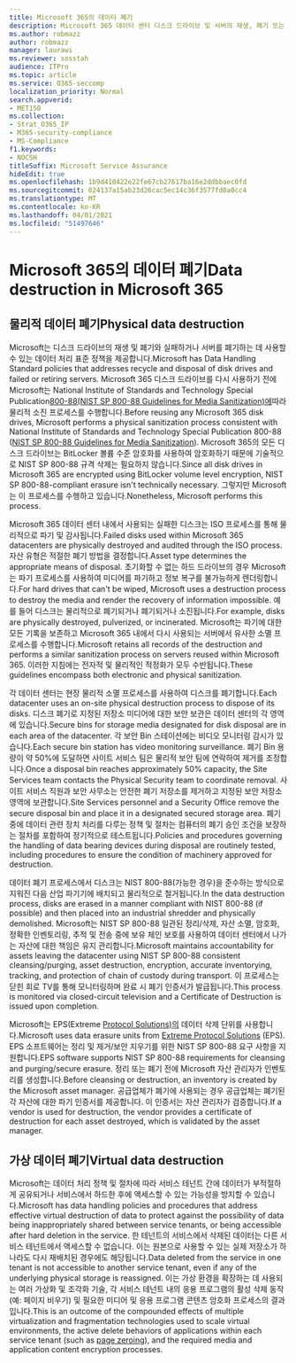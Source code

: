 ```yaml
---
title: Microsoft 365의 데이터 폐기
description: Microsoft 365 데이터 센터 디스크 드라이브 및 서버의 재생, 폐기 또는 폐기에 대한 Microsoft 정책 개요입니다.
ms.author: robmazz
author: robmazz
manager: laurawi
ms.reviewer: sosstah
audience: ITPro
ms.topic: article
ms.service: O365-seccomp
localization_priority: Normal
search.appverid:
- MET150
ms.collection:
- Strat_O365_IP
- M365-security-compliance
- MS-Compliance
f1.keywords:
- NOCSH
titleSuffix: Microsoft Service Assurance
hideEdit: true
ms.openlocfilehash: 1b9d410422e22fe67cb27617ba16e2ddbbaec0fd
ms.sourcegitcommit: 024137a15ab23d26cac5ec14c36f3577fd8a0cc4
ms.translationtype: MT
ms.contentlocale: ko-KR
ms.lasthandoff: 04/01/2021
ms.locfileid: "51497646"
---
```

# <a name="data-destruction-in-microsoft-365"></a><span data-ttu-id="d97ee-103">Microsoft 365의 데이터 폐기</span><span class="sxs-lookup"><span data-stu-id="d97ee-103">Data destruction in Microsoft 365</span></span>

## <a name="physical-data-destruction"></a><span data-ttu-id="d97ee-104">물리적 데이터 폐기</span><span class="sxs-lookup"><span data-stu-id="d97ee-104">Physical data destruction</span></span>

<span data-ttu-id="d97ee-105">Microsoft는 디스크 드라이브의 재생 및 폐기와 실패하거나 서버를 폐기하는 데 사용할 수 있는 데이터 처리 표준 정책을 제공합니다.</span><span class="sxs-lookup"><span data-stu-id="d97ee-105">Microsoft has Data Handling Standard policies that addresses recycle and disposal of disk drives and failed or retiring servers.</span></span> <span data-ttu-id="d97ee-106">Microsoft 365 디스크 드라이브를 다시 사용하기 전에 Microsoft는 National Institute of Standards and Technology Special Publication[800-88(NIST SP 800-88 Guidelines for Media Sanitization)에](https://nvlpubs.nist.gov/nistpubs/SpecialPublications/NIST.SP.800-88r1.pdf)따라 물리적 소진 프로세스를 수행합니다.</span><span class="sxs-lookup"><span data-stu-id="d97ee-106">Before reusing any Microsoft 365 disk drives, Microsoft performs a physical sanitization process consistent with National Institute of Standards and Technology Special Publication 800-88 ([NIST SP 800-88 Guidelines for Media Sanitization](https://nvlpubs.nist.gov/nistpubs/SpecialPublications/NIST.SP.800-88r1.pdf)).</span></span> <span data-ttu-id="d97ee-107">Microsoft 365의 모든 디스크 드라이브는 BitLocker 볼륨 수준 암호화를 사용하여 암호화하기 때문에 기술적으로 NIST SP 800-88 규격 삭제는 필요하지 않습니다.</span><span class="sxs-lookup"><span data-stu-id="d97ee-107">Since all disk drives in Microsoft 365 are encrypted using BitLocker volume level encryption, NIST SP 800-88-compliant erasure isn't technically necessary.</span></span> <span data-ttu-id="d97ee-108">그렇지만 Microsoft는 이 프로세스를 수행하고 있습니다.</span><span class="sxs-lookup"><span data-stu-id="d97ee-108">Nonetheless, Microsoft performs this process.</span></span>

<span data-ttu-id="d97ee-109">Microsoft 365 데이터 센터 내에서 사용되는 실패한 디스크는 ISO 프로세스를 통해 물리적으로 파기 및 감사됩니다.</span><span class="sxs-lookup"><span data-stu-id="d97ee-109">Failed disks used within Microsoft 365 datacenters are physically destroyed and audited through the ISO process.</span></span> <span data-ttu-id="d97ee-110">자산 유형은 적절한 폐기 방법을 결정합니다.</span><span class="sxs-lookup"><span data-stu-id="d97ee-110">Asset type determines the appropriate means of disposal.</span></span> <span data-ttu-id="d97ee-111">초기화할 수 없는 하드 드라이브의 경우 Microsoft는 파기 프로세스를 사용하여 미디어를 파기하고 정보 복구를 불가능하게 렌더링합니다.</span><span class="sxs-lookup"><span data-stu-id="d97ee-111">For hard drives that can't be wiped, Microsoft uses a destruction process to destroy the media and render the recovery of information impossible.</span></span> <span data-ttu-id="d97ee-112">예를 들어 디스크는 물리적으로 폐기되거나 폐기되거나 소진됩니다.</span><span class="sxs-lookup"><span data-stu-id="d97ee-112">For example, disks are physically destroyed, pulverized, or incinerated.</span></span> <span data-ttu-id="d97ee-113">Microsoft는 파기에 대한 모든 기록을 보존하고 Microsoft 365 내에서 다시 사용되는 서버에서 유사한 소멸 프로세스를 수행합니다.</span><span class="sxs-lookup"><span data-stu-id="d97ee-113">Microsoft retains all records of the destruction and performs a similar sanitization process on servers reused within Microsoft 365.</span></span> <span data-ttu-id="d97ee-114">이러한 지침에는 전자적 및 물리적인 적정화가 모두 수반됩니다.</span><span class="sxs-lookup"><span data-stu-id="d97ee-114">These guidelines encompass both electronic and physical sanitization.</span></span>

<span data-ttu-id="d97ee-115">각 데이터 센터는 현장 물리적 소멸 프로세스를 사용하여 디스크를 폐기합니다.</span><span class="sxs-lookup"><span data-stu-id="d97ee-115">Each datacenter uses an on-site physical destruction process to dispose of its disks.</span></span> <span data-ttu-id="d97ee-116">디스크 폐기로 지정된 저장소 미디어에 대한 보안 보관은 데이터 센터의 각 영역에 있습니다.</span><span class="sxs-lookup"><span data-stu-id="d97ee-116">Secure bins for storage media designated for disk disposal are in each area of the datacenter.</span></span> <span data-ttu-id="d97ee-117">각 보안 Bin 스테이션에는 비디오 모니터링 감시가 있습니다.</span><span class="sxs-lookup"><span data-stu-id="d97ee-117">Each secure bin station has video monitoring surveillance.</span></span> <span data-ttu-id="d97ee-118">폐기 Bin 용량이 약 50%에 도달하면 사이트 서비스 팀은 물리적 보안 팀에 연락하여 제거를 조정합니다.</span><span class="sxs-lookup"><span data-stu-id="d97ee-118">Once a disposal bin reaches approximately 50% capacity, the Site Services team contacts the Physical Security team to coordinate removal.</span></span> <span data-ttu-id="d97ee-119">사이트 서비스 직원과 보안 사무소는 안전한 폐기 저장소를 제거하고 지정된 보안 저장소 영역에 보관합니다.</span><span class="sxs-lookup"><span data-stu-id="d97ee-119">Site Services personnel and a Security Office remove the secure disposal bin and place it in a designated secured storage area.</span></span> <span data-ttu-id="d97ee-120">폐기 중에 데이터 관련 장치 처리를 다루는 정책 및 절차는 컴퓨터의 폐기 승인 조건을 보장하는 절차를 포함하여 정기적으로 테스트됩니다.</span><span class="sxs-lookup"><span data-stu-id="d97ee-120">Policies and procedures governing the handling of data bearing devices during disposal are routinely tested, including procedures to ensure the condition of machinery approved for destruction.</span></span>

<span data-ttu-id="d97ee-121">데이터 폐기 프로세스에서 디스크는 NIST 800-88(가능한 경우)을 준수하는 방식으로 지워진 다음 산업 파기기에 배치되고 물리적으로 철거됩니다.</span><span class="sxs-lookup"><span data-stu-id="d97ee-121">In the data destruction process, disks are erased in a manner compliant with NIST 800-88 (if possible) and then placed into an industrial shredder and physically demolished.</span></span> <span data-ttu-id="d97ee-122">Microsoft는 NIST SP 800-88 일관된 정리/삭제, 자산 소멸, 암호화, 정확한 인벤토리링, 추적 및 전송 중에 보유 체인 보호를 사용하여 데이터 센터에서 나가는 자산에 대한 책임은 유지 관리합니다.</span><span class="sxs-lookup"><span data-stu-id="d97ee-122">Microsoft maintains accountability for assets leaving the datacenter using NIST SP 800-88 consistent cleansing/purging, asset destruction, encryption, accurate inventorying, tracking, and protection of chain of custody during transport.</span></span> <span data-ttu-id="d97ee-123">이 프로세스는 닫힌 회로 TV를 통해 모니터링하며 완료 시 폐기 인증서가 발급됩니다.</span><span class="sxs-lookup"><span data-stu-id="d97ee-123">This process is monitored via closed-circuit television and a Certificate of Destruction is issued upon completion.</span></span>

<span data-ttu-id="d97ee-124">Microsoft는 EPS(Extreme [Protocol Solutions)의](https://www.enterprisedataerasure.com/) 데이터 삭제 단위를 사용합니다.</span><span class="sxs-lookup"><span data-stu-id="d97ee-124">Microsoft uses data erasure units from [Extreme Protocol Solutions](https://www.enterprisedataerasure.com/) (EPS).</span></span> <span data-ttu-id="d97ee-125">EPS 소프트웨어는 정리 및 제거/보안 지우기를 위한 NIST SP 800-88 요구 사항을 지원합니다.</span><span class="sxs-lookup"><span data-stu-id="d97ee-125">EPS software supports NIST SP 800-88 requirements for cleansing and purging/secure erasure.</span></span> <span data-ttu-id="d97ee-126">정리 또는 폐기 전에 Microsoft 자산 관리자가 인벤토리를 생성합니다.</span><span class="sxs-lookup"><span data-stu-id="d97ee-126">Before cleansing or destruction, an inventory is created by the Microsoft asset manager.</span></span> <span data-ttu-id="d97ee-127">공급업체가 폐기에 사용되는 경우 공급업체는 폐기된 각 자산에 대한 파기 인증서를 제공합니다. 이 인증서는 자산 관리자가 검증합니다.</span><span class="sxs-lookup"><span data-stu-id="d97ee-127">If a vendor is used for destruction, the vendor provides a certificate of destruction for each asset destroyed, which is validated by the asset manager.</span></span>

## <a name="virtual-data-destruction"></a><span data-ttu-id="d97ee-128">가상 데이터 폐기</span><span class="sxs-lookup"><span data-stu-id="d97ee-128">Virtual data destruction</span></span>

<span data-ttu-id="d97ee-129">Microsoft는 데이터 처리 정책 및 절차에 따라 서비스 테넌트 간에 데이터가 부적절하게 공유되거나 서비스에서 하드한 후에 액세스할 수 있는 가능성을 방지할 수 있습니다.</span><span class="sxs-lookup"><span data-stu-id="d97ee-129">Microsoft has data handling policies and procedures that address effective virtual destruction of data to protect against the possibility of data being inappropriately shared between service tenants, or being accessible after hard deletion in the service.</span></span> <span data-ttu-id="d97ee-130">한 테넌트의 서비스에서 삭제된 데이터는 다른 서비스 테넌트에서 액세스할 수 없습니다. 이는 원본으로 사용할 수 있는 실제 저장소가 하나라도 다시 재배치된 경우에도 해당됩니다.</span><span class="sxs-lookup"><span data-stu-id="d97ee-130">Data deleted from the service in one tenant is not accessible to another service tenant, even if any of the underlying physical storage is reassigned.</span></span> <span data-ttu-id="d97ee-131">이는 가상 환경을 확장하는 데 사용되는 여러 가상화 및 조각화 기술, 각 서비스 테넌트 내의 응용 [](/office365/securitycompliance/office-365-exchange-online-data-deletion#page-zeroing)프로그램의 활성 삭제 동작(예: 페이지 비우기) 및 필요한 미디어 및 응용 프로그램 콘텐츠 암호화 프로세스의 결과입니다.</span><span class="sxs-lookup"><span data-stu-id="d97ee-131">This is an outcome of the compounded effects of multiple virtualization and fragmentation technologies used to scale virtual environments, the active delete behaviors of applications within each service tenant (such as [page zeroing](/office365/securitycompliance/office-365-exchange-online-data-deletion#page-zeroing)), and the required media and application content encryption processes.</span></span>